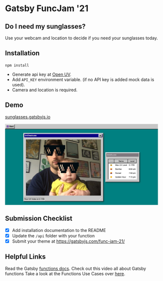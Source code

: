 
# Gatsby FuncJam '21
## Do I need my sunglasses?
Use your webcam and location to decide if you need your sunglasses today.

## Installation

`npm install`


- Generate api key at [Open UV](https://www.openuv.io/).
- Add `API_KEY` environment variable. (if no API key is added mock data is used).
- Camera and location is required.

## Demo
[sunglasses.gatsbyjs.io](https://sunglasses.gatsbyjs.io/)

![Demo](./demo.jpg)

## Submission Checklist

- [x] Add installation documentation to the README
- [x] Update the `/api` folder with your function
- [x] Submit your theme at https://gatsbyjs.com/func-jam-21/

## Helpful Links

Read the Gatsby [functions docs](https://www.gatsbyjs.com/docs/reference/functions/).
Check out this video all about Gatsby functions 
Take a look at the Functions Use Cases over [here](https://www.gatsbyjs.com/products/cloud/functions/). 
